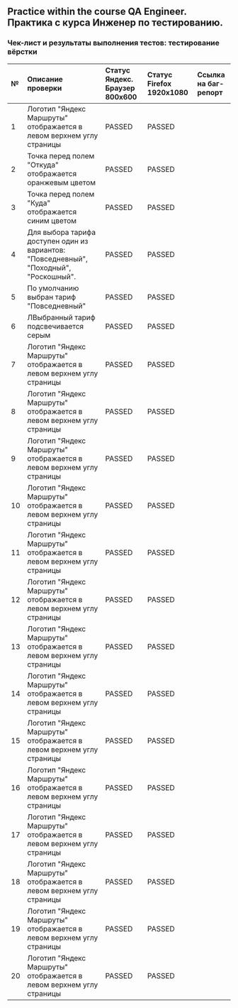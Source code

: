 ## Practice within the course QA Engineer. Практика с курса Инженер по тестированию. 
### Чек-лист и результаты выполнения тестов: тестирование вёрстки
| № | Описание проверки | Статус  Яндекс. Браузер 800x600 | Статус Firefox 1920x1080 | Ссылка на баг-репорт |
|:---------|:---------|:---------|:---------|:---------|
| 1 | Логотип "Яндекс Маршруты" отображается в левом верхнем углу страницы | PASSED | PASSED |    |
| 2 | Точка перед полем "Откуда" отображается оранжевым цветом | PASSED | PASSED |    |
| 3 | Точка перед полем "Куда" отображается синим цветом | PASSED | PASSED |    |
| 4 | Для выбора тарифа доступен один из вариантов: "Повседневный", "Походный", "Роскошный". | PASSED | PASSED |    |
| 5 | По умолчанию выбран тариф "Повседневный" | PASSED | PASSED |    |
| 6 | ЛВыбранный тариф подсвечивается серым | PASSED | PASSED |    |
| 7 | Логотип "Яндекс Маршруты" отображается в левом верхнем углу страницы | PASSED | PASSED |    |
| 8 | Логотип "Яндекс Маршруты" отображается в левом верхнем углу страницы | PASSED | PASSED |    |
| 9 | Логотип "Яндекс Маршруты" отображается в левом верхнем углу страницы | PASSED | PASSED |    |
| 10 | Логотип "Яндекс Маршруты" отображается в левом верхнем углу страницы | PASSED | PASSED |    |
| 11 | Логотип "Яндекс Маршруты" отображается в левом верхнем углу страницы | PASSED | PASSED |    |
| 12 | Логотип "Яндекс Маршруты" отображается в левом верхнем углу страницы | PASSED | PASSED |    |
| 13 | Логотип "Яндекс Маршруты" отображается в левом верхнем углу страницы | PASSED | PASSED |    |
| 14 | Логотип "Яндекс Маршруты" отображается в левом верхнем углу страницы | PASSED | PASSED |    |
| 15 | Логотип "Яндекс Маршруты" отображается в левом верхнем углу страницы | PASSED | PASSED |    |
| 16 | Логотип "Яндекс Маршруты" отображается в левом верхнем углу страницы | PASSED | PASSED |    |
| 17 | Логотип "Яндекс Маршруты" отображается в левом верхнем углу страницы | PASSED | PASSED |    |
| 18 | Логотип "Яндекс Маршруты" отображается в левом верхнем углу страницы | PASSED | PASSED |    |
| 19 | Логотип "Яндекс Маршруты" отображается в левом верхнем углу страницы | PASSED | PASSED |    |
| 20 | Логотип "Яндекс Маршруты" отображается в левом верхнем углу страницы | PASSED | PASSED |    |
